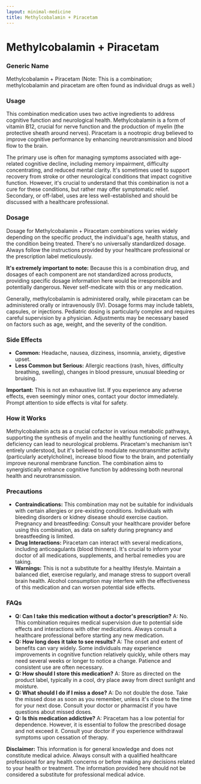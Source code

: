 ```yaml
---
layout: minimal-medicine
title: Methylcobalamin + Piracetam
---
```


# Methylcobalamin + Piracetam
### Generic Name
Methylcobalamin + Piracetam  (Note: This is a combination;  methylcobalamin and piracetam are often found as individual drugs as well.)

### Usage
This combination medication uses two active ingredients to address cognitive function and neurological health.  Methylcobalamin is a form of vitamin B12, crucial for nerve function and the production of myelin (the protective sheath around nerves). Piracetam is a nootropic drug believed to improve cognitive performance by enhancing neurotransmission and blood flow to the brain.  

The primary use is often for managing symptoms associated with age-related cognitive decline, including memory impairment, difficulty concentrating, and reduced mental clarity.  It's sometimes used to support recovery from stroke or other neurological conditions that impact cognitive function. However, it's crucial to understand that this combination is not a cure for these conditions, but rather may offer symptomatic relief.  Secondary, or off-label, uses are less well-established and should be discussed with a healthcare professional.

### Dosage
Dosage for Methylcobalamin + Piracetam combinations varies widely depending on the specific product, the individual's age, health status, and the condition being treated.  There's no universally standardized dosage.  Always follow the instructions provided by your healthcare professional or the prescription label meticulously.  

**It's extremely important to note:**  Because this is a combination drug, and dosages of each component are not standardized across products,  providing specific dosage information here would be irresponsible and potentially dangerous.  Never self-medicate with this or any medication.

Generally, methylcobalamin is administered orally, while piracetam can be administered orally or intravenously (IV).  Dosage forms may include tablets, capsules, or injections.  Pediatric dosing is particularly complex and requires careful supervision by a physician.  Adjustments may be necessary based on factors such as age, weight, and the severity of the condition.

### Side Effects

* **Common:**  Headache, nausea, dizziness, insomnia, anxiety, digestive upset.
* **Less Common but Serious:**  Allergic reactions (rash, hives, difficulty breathing, swelling), changes in blood pressure, unusual bleeding or bruising.

**Important:** This is not an exhaustive list.  If you experience any adverse effects, even seemingly minor ones, contact your doctor immediately.  Prompt attention to side effects is vital for safety.


### How it Works
Methylcobalamin acts as a crucial cofactor in various metabolic pathways, supporting the synthesis of myelin and the healthy functioning of nerves.  A deficiency can lead to neurological problems. Piracetam's mechanism isn't entirely understood, but it's believed to modulate neurotransmitter activity (particularly acetylcholine), increase blood flow to the brain, and potentially improve neuronal membrane function.  The combination aims to synergistically enhance cognitive function by addressing both neuronal health and neurotransmission.


### Precautions
* **Contraindications:**  This combination may not be suitable for individuals with certain allergies or pre-existing conditions.  Individuals with bleeding disorders or kidney disease should exercise caution.  Pregnancy and breastfeeding:  Consult your healthcare provider before using this combination, as data on safety during pregnancy and breastfeeding is limited.
* **Drug Interactions:**  Piracetam can interact with several medications, including anticoagulants (blood thinners).  It's crucial to inform your doctor of all medications, supplements, and herbal remedies you are taking.
* **Warnings:**  This is not a substitute for a healthy lifestyle.  Maintain a balanced diet, exercise regularly, and manage stress to support overall brain health.  Alcohol consumption may interfere with the effectiveness of this medication and can worsen potential side effects.

### FAQs

* **Q: Can I take this medication without a doctor's prescription?** A: No.  This combination requires medical supervision due to potential side effects and interactions with other medications.  Always consult a healthcare professional before starting any new medication.
* **Q: How long does it take to see results?** A: The onset and extent of benefits can vary widely.  Some individuals may experience improvements in cognitive function relatively quickly, while others may need several weeks or longer to notice a change.  Patience and consistent use are often necessary.
* **Q: How should I store this medication?** A: Store as directed on the product label, typically in a cool, dry place away from direct sunlight and moisture.
* **Q: What should I do if I miss a dose?** A: Do not double the dose. Take the missed dose as soon as you remember, unless it's close to the time for your next dose. Consult your doctor or pharmacist if you have questions about missed doses.
* **Q: Is this medication addictive?** A: Piracetam has a low potential for dependence. However, it is essential to follow the prescribed dosage and not exceed it.  Consult your doctor if you experience withdrawal symptoms upon cessation of therapy.

**Disclaimer:** This information is for general knowledge and does not constitute medical advice. Always consult with a qualified healthcare professional for any health concerns or before making any decisions related to your health or treatment.  The information provided here should not be considered a substitute for professional medical advice.
